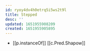 ```yaml
---
id: ryoy4dv4h0etrq5i5ws2t9l
title: Stepped
desc: ''
updated: 1651955908209
created: 1651955905895
---
```


- [[p.instanceOf]] [[c.Pred.Shapow]]
